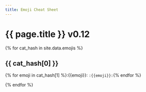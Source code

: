 ```yaml
---
title: Emoji Cheat Sheet
---
```


# {{ page.title }}  v0.12


{% for cat_hash in site.data.emojis %}

## {{ cat_hash[0] }}

{% for emoji in cat_hash[1] %}:{{emoji}}: `:{{emoji}}:`{% endfor %}

{% endfor %}
